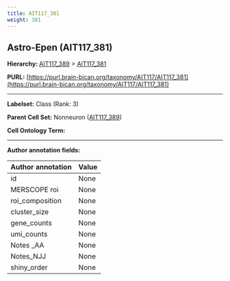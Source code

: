 ```yaml
---
title: AIT117_381
weight: 381
---
```

## Astro-Epen (AIT117_381)
<b>Hierarchy: </b>
[AIT117_389](../AIT117_389) >
[AIT117_381](../AIT117_381)

**PURL:** [https://purl.brain-bican.org/taxonomy/AIT117/AIT117_381](https://purl.brain-bican.org/taxonomy/AIT117/AIT117_381)

---


**Labelset:** Class (Rank: 3)

**Parent Cell Set:** Nonneuron ([AIT117_389](../AIT117_389))



**Cell Ontology Term:** 

[MARKER GENES.]: #


---

[TRANSFERRED ANNOTATIONS.]: #


[AUTHOR ANNOTATION FIELDS.]: #


**Author annotation fields:**

| Author annotation | Value |
|-------------------|-------|
|id|None|
|MERSCOPE roi|None|
|roi_composition|None|
|cluster_size|None|
|gene_counts|None|
|umi_counts|None|
|Notes _AA|None|
|Notes_NJJ|None|
|shiny_order|None|
